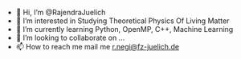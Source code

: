 - 👋 Hi, I’m @RajendraJuelich
- 👀 I’m interested in Studying Theoretical Physics Of Living Matter
- 🌱 I’m currently learning Python, OpenMP, C++, Machine Learning
- 💞️ I’m looking to collaborate on ...
- 📫 How to reach me mail me r.negi@fz-juelich.de

<!---
RajendraJuelich/RajendraJuelich is a ✨ special ✨ repository because its `README.md` (this file) appears on your GitHub profile.
You can click the Preview link to take a look at your changes.
--->

